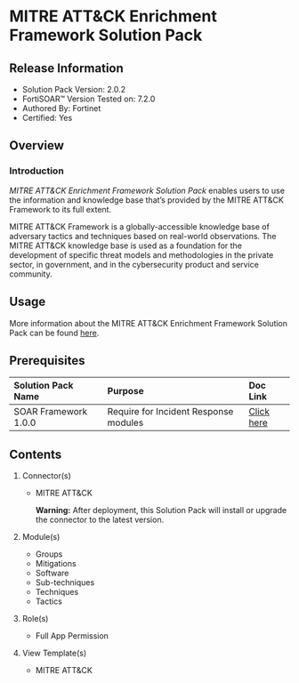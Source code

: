 # MITRE ATT&CK Enrichment Framework Solution Pack

## Release Information

- Solution Pack Version: 2.0.2
- FortiSOAR™ Version Tested on: 7.2.0
- Authored By: Fortinet
- Certified: Yes

## Overview

### Introduction

*MITRE ATT&CK Enrichment Framework Solution Pack* enables users to use the information and knowledge base that’s provided by the MITRE ATT&CK Framework to its full extent.

MITRE ATT&CK Framework is a globally-accessible knowledge base of adversary tactics and techniques based on real-world observations. The MITRE ATT&CK knowledge base is used as a foundation for the development of specific threat models and methodologies in the private sector, in government, and in the cybersecurity product and service community.

## Usage

More information about the MITRE ATT&CK Enrichment Framework Solution Pack can be found [here](https://github.com/fortinet-fortisoar/solution-pack-mitre-attack/blob/develop/docs/solution-pack-guide.md).

## Prerequisites

|**Solution Pack Name**|**Purpose**|**Doc Link**|
| :- | :- | :- |
|SOAR Framework 1.0.0|Require for Incident Response modules|[Click here](https://github.com/fortinet-fortisoar/solution-pack-soar-framework/blob/develop/README.md)|

## Contents

1. Connector(s)

    - MITRE ATT&CK

        **Warning:** After deployment, this Solution Pack will install or upgrade the connector to the latest version.

2. Module(s)

    - Groups
    - Mitigations
    - Software
    - Sub-techniques
    - Techniques
    - Tactics

3. Role(s)

    - Full App Permission

4. View Template(s)

    - MITRE ATT&CK

